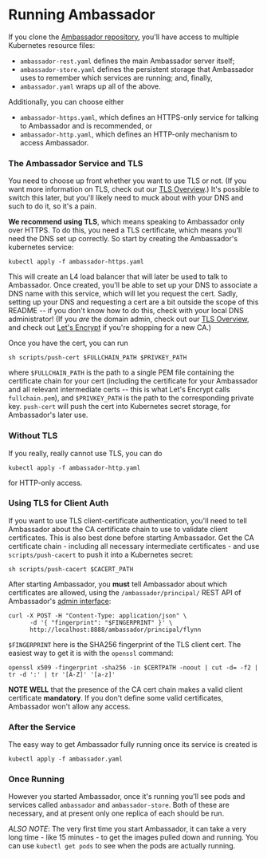# Running Ambassador

If you clone the [Ambassador repository](https://github.com/datawire/ambassador), you'll have access to multiple Kubernetes resource files:

- `ambassador-rest.yaml` defines the main Ambassador server itself;
- `ambassador-store.yaml` defines the persistent storage that Ambassador uses to remember which services are running; and, finally,
- `ambassador.yaml` wraps up all of the above.

Additionally, you can choose either

- `ambassador-https.yaml`, which defines an HTTPS-only service for talking to Ambassador and is recommended, or
- `ambassador-http.yaml`, which defines an HTTP-only mechanism to access Ambassador.

### <a name="TLS">The Ambassador Service and TLS</a>

You need to choose up front whether you want to use TLS or not. (If you want more information on TLS, check out our [TLS Overview](tls-auth.md).) It's possible to switch this later, but you'll likely need to muck about with your DNS and such to do it, so it's a pain.

**We recommend using TLS**, which means speaking to Ambassador only over HTTPS. To do this, you need a TLS certificate, which means you'll need the DNS set up correctly. So start by creating the Ambassador's kubernetes service:

```
kubectl apply -f ambassador-https.yaml
```

This will create an L4 load balancer that will later be used to talk to Ambassador. Once created, you'll be able to set up your DNS to associate a DNS name with this service, which will let you request the cert. Sadly, setting up your DNS and requesting a cert are a bit outside the scope of this README -- if you don't know how to do this, check with your local DNS administrator! (If you _are_ the domain admin, check out our [TLS Overview](tls-auth.md), and check out [Let's Encrypt](https://letsencrypt.org/) if you're shopping for a new CA.)

Once you have the cert, you can run

```
sh scripts/push-cert $FULLCHAIN_PATH $PRIVKEY_PATH
```

where `$FULLCHAIN_PATH` is the path to a single PEM file containing the certificate chain for your cert (including the certificate for your Ambassador and all relevant intermediate certs -- this is what Let's Encrypt calls `fullchain.pem`), and `$PRIVKEY_PATH` is the path to the corresponding private key. `push-cert` will push the cert into Kubernetes secret storage, for Ambassador's later use.

### Without TLS

If you really, really cannot use TLS, you can do

```
kubectl apply -f ambassador-http.yaml
```

for HTTP-only access.

### Using TLS for Client Auth

If you want to use TLS client-certificate authentication, you'll need to tell Ambassador about the CA certificate chain to use to validate client certificates. This is also best done before starting Ambassador. Get the CA certificate chain - including all necessary intermediate certificates - and use `scripts/push-cacert` to push it into a Kubernetes secret:

```
sh scripts/push-cacert $CACERT_PATH
```

After starting Ambassador, you **must** tell Ambassador about which certificates are allowed, using the `/ambassador/principal/` REST API of Ambassador's [admin interface](administering.md):

```
curl -X POST -H "Content-Type: application/json" \
      -d '{ "fingerprint": "$FINGERPRINT" }' \
      http://localhost:8888/ambassador/principal/flynn
```

`$FINGERPRINT` here is the SHA256 fingerprint of the TLS client cert. The easiest way to get it is with the `openssl` command:

```
openssl x509 -fingerprint -sha256 -in $CERTPATH -noout | cut -d= -f2 | tr -d ':' | tr '[A-Z]' '[a-z]'
```

**NOTE WELL** that the presence of the CA cert chain makes a valid client certificate **mandatory**. If you don't define some valid certificates, Ambassador won't allow any access.

### After the Service

The easy way to get Ambassador fully running once its service is created is

```
kubectl apply -f ambassador.yaml
```

### Once Running

However you started Ambassador, once it's running you'll see pods and services called `ambassador` and `ambassador-store`. Both of these are necessary, and at present only one replica of each should be run.

*ALSO NOTE*: The very first time you start Ambassador, it can take a very long time - like 15 minutes - to get the images pulled down and running. You can use `kubectl get pods` to see when the pods are actually running.
